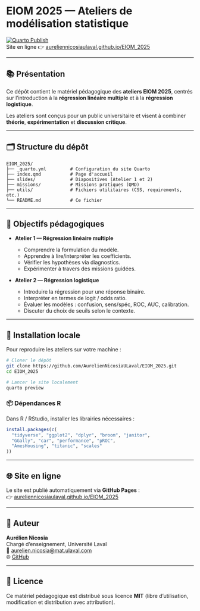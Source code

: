 # EIOM 2025 — Ateliers de modélisation statistique

[![Quarto Publish](https://img.shields.io/badge/Quarto-publish-blue)](https://quarto.org/)  
Site en ligne 👉 [aureliennicosiaulaval.github.io/EIOM_2025](https://aureliennicosiaulaval.github.io/EIOM_2025/)

---

## 📚 Présentation

Ce dépôt contient le matériel pédagogique des **ateliers EIOM 2025**, centrés sur l’introduction à la **régression linéaire multiple** et à la **régression logistique**.

Les ateliers sont conçus pour un public universitaire et visent à combiner **théorie**, **expérimentation** et **discussion critique**.

---

## 🗂 Structure du dépôt

```
EIOM_2025/
├── _quarto.yml         # Configuration du site Quarto
├── index.qmd           # Page d'accueil
├── slides/             # Diapositives (Atelier 1 et 2)
├── missions/           # Missions pratiques (QMD)
├── utils/              # Fichiers utilitaires (CSS, requirements, etc.)
└── README.md           # Ce fichier
```

---

## 🎯 Objectifs pédagogiques

- **Atelier 1 — Régression linéaire multiple**
  - Comprendre la formulation du modèle.
  - Apprendre à lire/interpréter les coefficients.
  - Vérifier les hypothèses via diagnostics.
  - Expérimenter à travers des missions guidées.

- **Atelier 2 — Régression logistique**
  - Introduire la régression pour une réponse binaire.
  - Interpréter en termes de logit / odds ratio.
  - Évaluer les modèles : confusion, sens/spéc, ROC, AUC, calibration.
  - Discuter du choix de seuils selon le contexte.

---

## 🚀 Installation locale

Pour reproduire les ateliers sur votre machine :

```bash
# Cloner le dépôt
git clone https://github.com/AurelienNicosiaULaval/EIOM_2025.git
cd EIOM_2025

# Lancer le site localement
quarto preview
```

### 📦 Dépendances R

Dans R / RStudio, installer les librairies nécessaires :

```r
install.packages(c(
  "tidyverse", "ggplot2", "dplyr", "broom", "janitor",
  "GGally", "car", "performance", "pROC",
  "AmesHousing", "titanic", "scales"
))
```

---

## 🌐 Site en ligne

Le site est publié automatiquement via **GitHub Pages** :  
👉 [aureliennicosiaulaval.github.io/EIOM_2025](https://aureliennicosiaulaval.github.io/EIOM_2025/)

---

## 👤 Auteur

**Aurélien Nicosia**  
Chargé d’enseignement, Université Laval  
📧 [aurelien.nicosia@mat.ulaval.com](mailto:aurelien.nicosia@mat.ulaval.com)  
🌐 [GitHub](https://github.com/AurelienNicosiaULaval)


---

## 📜 Licence

Ce matériel pédagogique est distribué sous licence **MIT** (libre d’utilisation, modification et distribution avec attribution).
